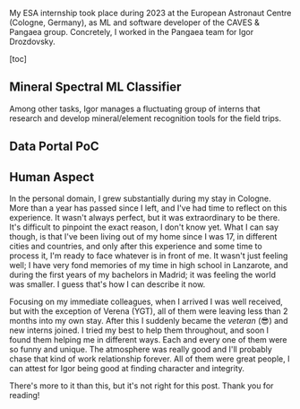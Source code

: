 My ESA internship took place during 2023 at the European Astronaut Centre (Cologne, Germany), as ML and software developer of the CAVES & Pangaea group. Concretely, I worked in the Pangaea team for Igor Drozdovsky.

[toc]

## Mineral Spectral ML Classifier

Among other tasks, Igor manages a fluctuating group of interns that research and develop mineral/element recognition tools for the field trips.



## Data Portal PoC



## Human Aspect

In the personal domain, I grew substantially during my stay in Cologne. More than a year has passed since I left, and I've had time to reflect on this experience. It wasn't always perfect, but it was extraordinary to be there. It's difficult to pinpoint the exact reason, I don't know yet. What I can say though, is that I've been living out of my home since I was 17, in different cities and countries, and only after this experience and some time to process it, I'm ready to face whatever is in front of me. It wasn't just feeling well; I have very fond memories of my time in high school in Lanzarote, and during the first years of my bachelors in Madrid; it was feeling the world was smaller. I guess that's how I can describe it now.

Focusing on my immediate colleagues, when I arrived I was well received, but with the exception of Verena (YGT), all of them were leaving less than 2 months into my own stay. After this I suddenly became the *veteran* (:sunglasses:) and new interns joined. I tried my best to help them throughout, and soon I found them helping me in different ways. Each and every one of them were so funny and unique. The atmosphere was really good and I'll probably chase that kind of work relationship forever. All of them were great people, I can attest for Igor being good at finding character and integrity.

There's more to it than this, but it's not right for this post. Thank you for reading!
